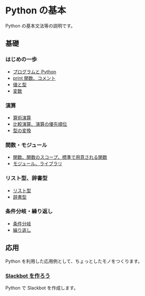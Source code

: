 # Python の基本

Python の基本文法等の説明です。

## 基礎

### はじめの一歩

- [プログラムと Python](./basic/0)
- [print 関数、コメント](./basic/1)
- [値と型](./basic/2)
- [変数](./basic/3)

### 演算

- [算術演算](./basic/4)
- [比較演算、演算の優先順位](./basic/5)
- [型の変換](./basic/6)

### 関数・モジュール

- [関数、関数のスコープ、標準で用意される関数](./basic/7)
- [モジュール、ライブラリ](./basic/8)

### リスト型、辞書型

- [リスト型](./basic/9)
- [辞書型](./basic/10)

### 条件分岐・繰り返し

- [条件分岐](./basic/11)
- [繰り返し](./basic/12)

## 応用

Python を利用した応用例として、ちょっとしたモノをつくります。

### [Slackbot を作ろう](./advance/slackbot)

Python で Slackbot を作成します。

<script>
    is_first = true;
    is_last = true;
</script>

